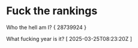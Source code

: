 # Fuck the rankings

Who the hell am I?
{ 28739924 }

What fucking year is it?
[ 2025-03-25T08:23:20Z ]
